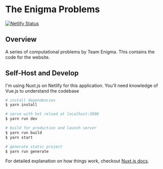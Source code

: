 # The Enigma Problems

[![Netlify Status](https://api.netlify.com/api/v1/badges/8bcde833-c080-433f-bbca-4761fca9933c/deploy-status)](https://app.netlify.com/sites/ecstatic-knuth-8514e7/deploys)

## Overview

A series of computational problems by Team Enigma.
This contains the code for the website.

## Self-Host and Develop

I'm using Nuxt.js on Netlify for this application.
You'll need knowledge of Vue.js to understand the codebase

```bash
# install dependencies
$ yarn install

# serve with hot reload at localhost:3000
$ yarn run dev

# build for production and launch server
$ yarn run build
$ yarn start

# generate static project
$ yarn run generate
```

For detailed explanation on how things work, checkout [Nuxt.js docs](https://nuxtjs.org).
